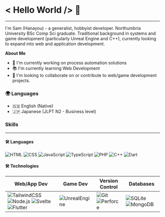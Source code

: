# < Hello World /> 👋
---

I'm Sam (Hanayou) - a generalist, hobbyist developer. Northumbria University BSc Comp Sci graduate.
Traditional background in systems and game development (particularly Unreal Engine and C++), currently looking to expand into web and application development.

**About Me**
- 🤖 I'm currently working on process automation solutions
- 📚 I'm currently learning Web Development
- 🤝 I'm looking to collaborate on or contribute to web/game development projects.

### 🌍 Languages
- 🇬🇧 English (Native)
- 🇯🇵 Japanese (JLPT N2 - Business level)

### Skills
---
#### 🛠️ Languages
![HTML](https://img.shields.io/badge/HTML-E34F26?style=flat&logo=HTML5&logoColor=white)
![CSS](https://img.shields.io/badge/CSS-1572B6?style=flat&logo=CSS3&logoColor=white)
![JavaScript](https://img.shields.io/badge/JavaScript-F7DF1E?style=flat&logo=JavaScript&logoColor=white)
![TypeScript](https://img.shields.io/badge/TypeScript-3178C6?style=flat&logo=Typescript&logoColor=white)
![PHP](https://img.shields.io/badge/PHP-777BB4?style=flat&logo=PHP&logoColor=white)
![C++](https://img.shields.io/badge/C++-00599C?style=flat&logo=Cplusplus&logoColor=white)
![Dart](https://img.shields.io/badge/Dart-0175C2?style=flat&logo=Dart&logoColor=white)

#### 🛠️ Technologies
Web/App Dev | Game Dev | Version Control | Databases
| --- | --- | --- | --- |
![TailwindCSS](https://img.shields.io/badge/TailwindCSS-06B6D4?style=flat&logo=TailwindCSS&logoColor=white) ![Node.js](https://img.shields.io/badge/Node.js-339933?style=flat&logo=Nodedotjs&logoColor=white) ![Svelte](https://img.shields.io/badge/Svelte-FF3E00?style=flat&logo=Svelte&logoColor=white) ![Flutter](https://img.shields.io/badge/Flutter-02569B?style=flat&logo=Flutter&logoColor=white) | ![UnrealEngine](https://img.shields.io/badge/Unreal%20Engine-0E1128?style=flat&logo=unrealengine&logoColor=white) | ![Git](https://img.shields.io/badge/Git-F05032?style=flat&logo=Git&logoColor=white) ![Perforce](https://img.shields.io/badge/Perforce-404040?style=flat&logo=Perforce&logoColor=white) | ![SQLite](https://img.shields.io/badge/SQLite-003B57?style=flat&logo=SQLite&logoColor=white) ![MongoDB](https://img.shields.io/badge/MongoDB-47A248?style=flat&logo=MongoDB&logoColor=white)


<!--
**Hanayou/Hanayou** is a ✨ _special_ ✨ repository because its `README.md` (this file) appears on your GitHub profile.

Here are some ideas to get you started:

- 🔭 I’m currently working on ...
- 🌱 I’m currently learning ...
- 👯 I’m looking to collaborate on ...
- 🤔 I’m looking for help with ...
- 💬 Ask me about ...
- 📫 How to reach me: ...
- 😄 Pronouns: ...
- ⚡ Fun fact: ...
-->
